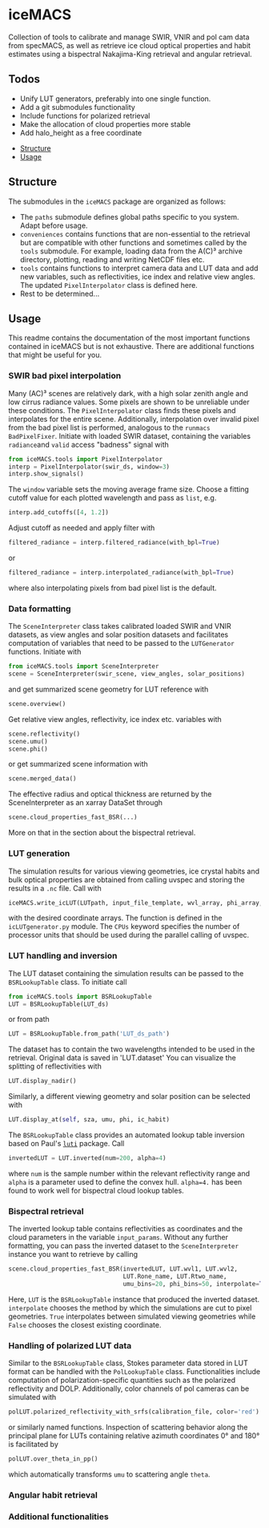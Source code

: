 # iceMACS
Collection of tools to calibrate and manage SWIR, VNIR and pol cam data from specMACS, as well as retrieve ice cloud optical properties and habit estimates using a bispectral Nakajima-King retrieval and angular retrieval. 

## Todos
* Unify LUT generators, preferably into one single function.
* Add a git submodules functionality
* Include functions for polarized retrieval
* Make the allocation of cloud properties more stable
* Add halo_height as a free coordinate

- [Structure](#-structure)
- [Usage](#-usage)

## Structure
The submodules in the `iceMACS` package are organized as follows:

* The `paths` submodule defines global paths specific to you system. Adapt before usage.
* `conveniences` contains functions that are non-essential to the retrieval but
are compatible with other functions and sometimes called by the `tools` 
submodule. For example, loading data from the A(C)³ archive directory, plotting, reading and writing NetCDF files etc.
* `tools` contains functions to interpret camera data and LUT data and add new variables, 
such as reflectivities, ice index and relative view angles. The updated `PixelInterpolator` class is defined here.
* Rest to be determined...


## Usage

This readme contains the documentation of the most important functions contained in iceMACS but is not exhaustive. There are additional functions that might be useful for you. 

### SWIR bad pixel interpolation
Many (AC)³ scenes are relatively dark, with a high solar zenith angle and low cirrus radiance values. Some pixels are shown to be unreliable under these conditions. The `PixelInterpolator` class finds these pixels and interpolates for the entire scene. Additionally, interpolation over invalid pixel from the bad pixel list is performed, analogous to the `runmacs` `BadPixelFixer`.
Initiate with loaded SWIR dataset, containing the variables `radiance`and `valid` access "badness" signal with

```python
from iceMACS.tools import PixelInterpolator
interp = PixelInterpolator(swir_ds, window=3)
interp.show_signals()
```

The `window` variable sets the moving average frame size. Choose a fitting cutoff value for each plotted wavelength and pass as `list`, e.g.

```python
interp.add_cutoffs([4, 1.2])
```

Adjust cutoff as needed and apply filter with 

```python
filtered_radiance = interp.filtered_radiance(with_bpl=True)
```

or

```python
filtered_radiance = interp.interpolated_radiance(with_bpl=True)
```

where also interpolating pixels from bad pixel list is the default. 

### Data formatting
The `SceneInterpreter` class takes calibrated loaded SWIR and VNIR datasets, as view angles and solar position datasets and facilitates computation of variables that need to be passed to the `LUTGenerator` functions. Initiate with

```python
from iceMACS.tools import SceneInterpreter
scene = SceneInterpreter(swir_scene, view_angles, solar_positions)
```
and get summarized scene geometry for LUT reference with 
``` python
scene.overview()
```
Get relative view angles, reflectivity, ice index etc. variables with

```python
scene.reflectivity()
scene.umu()
scene.phi()
```
or get summarized scene information with 

```python
scene.merged_data()
```

The effective radius and optical thickness are returned by the SceneInterpreter as an xarray DataSet through

```python
scene.cloud_properties_fast_BSR(...)
```
More on that in the section about the bispectral retrieval. 

### LUT generation

The simulation results for various viewing geometries, ice crystal habits and bulk optical properties are obtained from calling uvspec and storing the results in a `.nc` file. Call with 

```python
iceMACS.write_icLUT(LUTpath, input_file_template, wvl_array, phi_array, umu_array, sza_array, r_eff_array, tau550_array, ic_habit_array, cloud_altitude_grid, phi0=0, cloud_top_distance=1, ic_properties="baum_v36", surface_roughness="severe", CPUs=8, description="")
```

with the desired coordinate arrays. The function is defined in the `icLUTgenerator.py` module. The `CPUs` keyword specifies the number of processor units that should be used during the parallel calling of uvspec. 

### LUT handling and inversion

The LUT dataset containing the simulation results can be passed to the `BSRLookupTable` class. To initiate call

```python
from iceMACS.tools import BSRLookupTable
LUT = BSRLookupTable(LUT_ds)
```

or from path

```python
LUT = BSRLookupTable.from_path('LUT_ds_path')
```

The dataset has to contain the two wavelengths intended to be used in the retrieval. Original data is saved in 'LUT.dataset' You can visualize the splitting of reflectivities with 

```python
LUT.display_nadir()
```

Similarly, a different viewing geometry and solar position can be selected with 

```python
LUT.display_at(self, sza, umu, phi, ic_habit)
```

The `BSRLookupTable` class provides an automated lookup table inversion based on Paul's [`luti`](https://github.com/Ockenfuss/luti) package. Call

```python
invertedLUT = LUT.inverted(num=200, alpha=4)
```
where `num` is the sample number within the relevant reflectivity range and `alpha` is a parameter used to define the convex hull. `alpha=4.` has been found to work well for bispectral cloud lookup tables.

### Bispectral retrieval

The inverted lookup table contains reflectivities as coordinates and the cloud parameters in the variable `input_params`. Without any further formatting, you can pass the inverted dataset to the `SceneInterpreter` instance you want to retrieve by calling

```python
scene.cloud_properties_fast_BSR(invertedLUT, LUT.wvl1, LUT.wvl2, 
                                LUT.Rone_name, LUT.Rtwo_name, 
                                umu_bins=20, phi_bins=50, interpolate=True)
```

Here, `LUT` is the `BSRLookupTable` instance that produced the inverted dataset. `interpolate` chooses the method by which the simulations are cut to pixel geometries. `True` interpolates between simulated viewing geometries while `False` chooses the closest existing coordinate.

### Handling of polarized LUT data

Similar to the `BSRLookupTable` class, Stokes parameter data stored in LUT format can be handled with the `PolLookupTable` class. Functionalities include computation of polarization-specific quantities such as the polarized reflectivity and DOLP. Additionally, color channels of pol cameras can be simulated with 

```python
polLUT.polarized_reflectivity_with_srfs(calibration_file, color='red')
```

or similarly named functions. Inspection of scattering behavior along the principal plane for LUTs containing relative azimuth coordinates 0° and 180° is facilitated by

```python
polLUT.over_theta_in_pp()
```

which automatically transforms `umu` to scattering angle `theta`.

### Angular habit retrieval

### Additional functionalities
